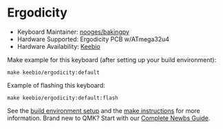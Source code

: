 # Ergodicity

* Keyboard Maintainer: [nooges/bakingpy](https://github.com/nooges)
* Hardware Supported: Ergodicity PCB w/ATmega32u4
* Hardware Availability: [Keebio](https://keeb.io)

Make example for this keyboard (after setting up your build environment):

    make keebio/ergodicity:default

Example of flashing this keyboard:

    make keebio/ergodicity:default:flash

See the [build environment setup](https://docs.qmk.fm/#/getting_started_build_tools) and the [make instructions](https://docs.qmk.fm/#/getting_started_make_guide) for more information. Brand new to QMK? Start with our [Complete Newbs Guide](https://docs.qmk.fm/#/newbs).
